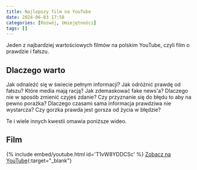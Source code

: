 ```yaml
---
title: Najlepszy film na YouTube
date: 2024-06-03 17:58
categories: [Rozwój, Umiejętności]
tags: []
---
```


Jeden z najbardziej wartościowych filmów na polskim YouTube, czyli film o prawdzie i fałszu.

## Dlaczego warto

Jak odnaleźć się w świecie pełnym informacji?
Jak odróżnić prawdę od fałszu?
Które media mają racją?
Jak zdemaskować fake news'a?
Dlaczego nie w sposób zmienić czyjeś zdanie?
Czy przyznanie się do błędu to aby na pewno porażka?
Dlaczego czasami sama informacja prawdziwa nie wystarcza?
Czy gorzka prawda jest gorsza od życia w błędzie?

Te i wiele innych kwestii omawia poniższe wideo.

## Film
{% include embed/youtube.html id='T1vW8YDDCSc' %}
[Zobacz na YouTube](https://www.youtube.com/watch?v=T1vW8YDDCSc){:target="_blank"}
